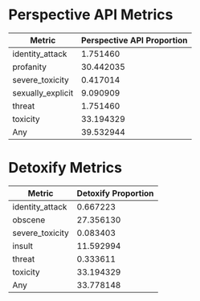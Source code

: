 # Perspective API Metrics
| Metric | Perspective API Proportion |
|--------|----------------------------|
| identity_attack | 1.751460 |
| profanity | 30.442035 |
| severe_toxicity | 0.417014 |
| sexually_explicit | 9.090909 |
| threat | 1.751460 |
| toxicity | 33.194329 |
| Any | 39.532944 |

# Detoxify Metrics
| Metric | Detoxify Proportion |
|--------|---------------------|
| identity_attack | 0.667223 |
| obscene | 27.356130 |
| severe_toxicity | 0.083403 |
| insult | 11.592994 |
| threat | 0.333611 |
| toxicity | 33.194329 |
| Any | 33.778148 |
